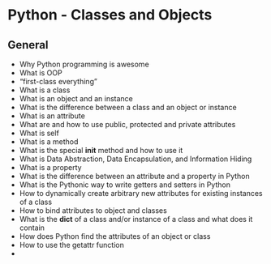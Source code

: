 # Python - Classes and Objects

## General

  *   Why Python programming is awesome
  *   What is OOP
  *   “first-class everything”
  *   What is a class
  *   What is an object and an instance
  *   What is the difference between a class and an object or instance
  *   What is an attribute
  *   What are and how to use public, protected and private attributes
  *   What is self
  *   What is a method
  *   What is the special __init__ method and how to use it
  *   What is Data Abstraction, Data Encapsulation, and Information Hiding
  *   What is a property
  *   What is the difference between an attribute and a property in Python
  *   What is the Pythonic way to write getters and setters in Python
  *   How to dynamically create arbitrary new attributes for existing instances of a class
  *   How to bind attributes to object and classes
  *   What is the __dict__ of a class and/or instance of a class and what does it contain
  *   How does Python find the attributes of an object or class
  *   How to use the getattr function
*